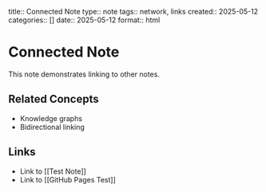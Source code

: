 title:: Connected Note
type:: note
tags:: network, links
created:: 2025-05-12
categories:: []
date:: 2025-05-12
format:: html

# Connected Note

This note demonstrates linking to other notes.

## Related Concepts

- Knowledge graphs
- Bidirectional linking

## Links

- Link to [[Test Note]]
- Link to [[GitHub Pages Test]]